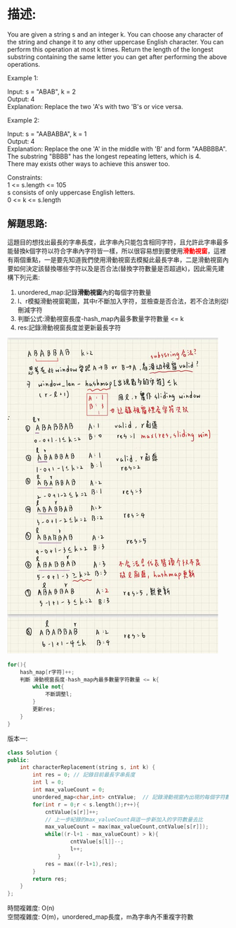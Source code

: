 # 描述:
You are given a string s and an integer k. You can choose any character of the string and change it to any other uppercase English character. You can perform this operation at most k times.
Return the length of the longest substring containing the same letter you can get after performing the above operations.

Example 1:

Input: s = "ABAB", k = 2  
Output: 4  
Explanation: Replace the two 'A's with two 'B's or vice versa.

Example 2:

Input: s = "AABABBA", k = 1  
Output: 4  
Explanation: Replace the one 'A' in the middle with 'B' and form "AABBBBA".  
The substring "BBBB" has the longest repeating letters, which is 4.  
There may exists other ways to achieve this answer too.
 
Constraints:  
1 <= s.length <= 105  
s consists of only uppercase English letters.  
0 <= k <= s.length

## 解題思路:
這題目的想找出最長的字串長度，此字串內只能包含相同字符，且允許此字串最多能替換k個字符以符合字串內字符皆一樣，所以很容易想到要使用<font color='red'>**滑動視窗**</font>，這裡有兩個重點，一是要先知道我們使用滑動視窗去模擬此最長字串，二是滑動視窗內要如何決定該替換哪些字符以及是否合法(替換字符數量是否超過k)，因此需先建構下列元素:  
1. unordered_map:記錄**滑動視窗**內的每個字符數量  
2. l、r模擬滑動視窗範圍，其中r不斷加入字符，並檢查是否合法，若不合法則從l刪減字符    
3. 判斷公式:滑動視窗長度-hash_map內最多數量字符數量 <= k  
4. res:記錄滑動視窗長度並更新最長字符  

![alt text](image.png)
```C++
for(){
    hash_map[r字符]++;
    判斷 滑動視窗長度-hash_map內最多數量字符數量 <= k{
        while not{
            不斷調整l;
        }
        更新res;
    }
}
```

版本一:
```C++
class Solution {
public:
    int characterReplacement(string s, int k) {
        int res = 0; // 記錄目前最長字串長度
        int l = 0;
        int max_valueCount = 0;
        unordered_map<char,int> cntValue;  // 記錄滑動視窗內出現的每個字符數量
        for(int r = 0;r < s.length();r++){
            cntValue[s[r]]++;  
            // 上一步紀錄的max_valueCount與這一步新加入的字符數量去比
            max_valueCount = max(max_valueCount,cntValue[s[r]]);
            while((r-l+1 - max_valueCount) > k){
                    cntValue[s[l]]--;
                    l++;
                }
            res = max((r-l+1),res);
        }
        return res;
    }
};
```
時間複雜度: O(n)  
空間複雜度: O(m)，unordered_map長度，m為字串內不重複字符數